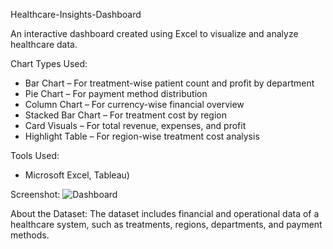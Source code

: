 Healthcare-Insights-Dashboard

An interactive dashboard created using Excel to visualize and analyze healthcare data.

 Chart Types Used:
- Bar Chart – For treatment-wise patient count and profit by department
- Pie Chart – For payment method distribution
- Column Chart – For currency-wise financial overview
- Stacked Bar Chart – For treatment cost by region
- Card Visuals – For total revenue, expenses, and profit
- Highlight Table – For region-wise treatment cost analysis

 Tools Used:
- Microsoft Excel, Tableau)

 Screenshot:
![Dashboard](dashboard.png)


About the Dataset:
The dataset includes financial and operational data of a healthcare system, such as treatments, regions, departments, and payment methods.

